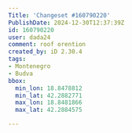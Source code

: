 ```yaml
---
Title: 'Changeset #160790220'
PublishDate: 2024-12-30T12:37:39Z
id: 160790220
user: dada24
comment: roof orention
created_by: iD 2.30.4
tags:
- Montenegro
- Budva
bbox:
  min_lon: 18.8478812
  min_lat: 42.2882771
  max_lon: 18.8481866
  max_lat: 42.2884575

---
```

